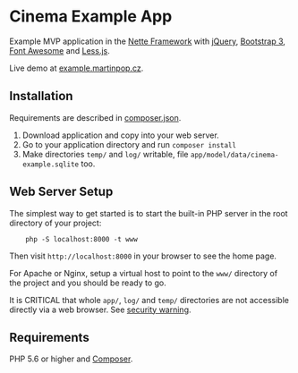 Cinema Example App
==================

Example MVP application in the [Nette Framework](https://nette.org/)
with [jQuery](https://jquery.com/), [Bootstrap 3](http://getbootstrap.com/),
[Font Awesome](http://fontawesome.io/) and [Less.js](http://lesscss.org/).

Live demo at [example.martinpop.cz](http://example.martinpop.cz/).


Installation
------------
	
Requirements are described in [composer.json](https://github.com/martinpop/cinema-example-app/blob/master/composer.json).

1. Download application and copy into your web server.
2. Go to your application directory and run `composer install`
3. Make directories `temp/` and `log/` writable, file `app/model/data/cinema-example.sqlite` too.


Web Server Setup
----------------

The simplest way to get started is to start the built-in PHP server in the root directory of your project:

		php -S localhost:8000 -t www

Then visit `http://localhost:8000` in your browser to see the home page.

For Apache or Nginx, setup a virtual host to point to the `www/` directory of the project and you
should be ready to go.

It is CRITICAL that whole `app/`, `log/` and `temp/` directories are not accessible directly
via a web browser. See [security warning](https://nette.org/security-warning).


Requirements
------------

PHP 5.6 or higher and [Composer](https://getcomposer.org/).
